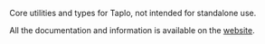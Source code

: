 Core utilities and types for Taplo, not intended for standalone use.

All the documentation and information is available on the [website](https://taplo.tamasfe.dev).
